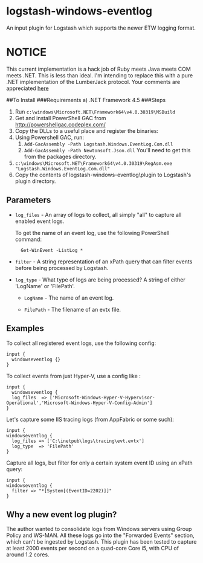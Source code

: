 logstash-windows-eventlog
=========================

An input plugin for Logstash which supports the newer ETW logging format.

# NOTICE
This current implementation is a hack job of Ruby meets Java meets COM meets .NET. This is less than ideal. I'm intending to replace this with a pure .NET implementation of the LumberJack protocol. Your comments are appreciated  [here](https://github.com/randomvariable/logstash-windows-eventlog/issues/2) 


##To Install
###Requirements
a) .NET Framework 4.5
###Steps
1. Run `c:\windows\Microsoft.NET\Framework64\v4.0.30319\MSBuild`
1. Get and install PowerShell GAC from http://powershellgac.codeplex.com/
1. Copy the DLLs to a useful place and register the binaries:
  1. Using Powershell GAC, run:
     1. `Add-GacAssembly -Path Logstash.Windows.EventLog.Com.dll`
	 1. `Add-GacAssembly -Path Newtonsoft.Json.dll` You'll need to get this from the packages directory.
  1. `c:\windows\Microsoft.NET\Framework64\v4.0.30319\RegAsm.exe "Logstash.Windows.EventLog.Com.dll"`
1. Copy the contents of logstash-windows-eventlog\plugin to Logstash's plugin directory.

Parameters
----------

* `log_files` - An array of logs to collect, all simply "all" to capture all enabled event logs.
   
   To get the name of an event log, use the following PowerShell command:
    
        Get-WinEvent -ListLog *
  
* `filter`    - A string representation of an xPath query that can filter events before being processed
              by Logstash.
* `log_type`  - What type of logs are being processed? A string of either 'LogName' or 'FilePath'.

   * `LogName` - The name of an event log.

   * `FilePath` - The filename of an evtx file.

Examples
--------

To collect all registered event logs, use the following config:

    input {
      windowseventlog {}
    }

To collect events from just Hyper-V, use a config like :

    input {
      windowseventlog {
      log_files  => ['Microsoft-Windows-Hyper-V-Hypervisor-Operational','Microsoft-Windows-Hyper-V-Config-Admin']
    }
  
Let's capture some IIS tracing logs (from AppFabric or some such):

    input {
    windowseventlog {
      log_files => ['C:\inetpub\logs\tracing\evt.evtx']
      log_type  => 'FilePath'
    }

Capture all logs, but filter for only a certain system event ID using an xPath query:
  
    input {
    windowseventlog {
      filter => "*[System[(EventID=2202)]]"
    }

Why a new event log plugin?
---------------------------
The author wanted to consolidate logs from Windows servers using Group Policy and WS-MAN. All these logs go into the
"Forwarded Events" section, which can't be ingested by Logstash. This plugin has been tested to capture at least 2000 events per second
on a quad-core Core i5, with CPU of around 1.2 cores.
